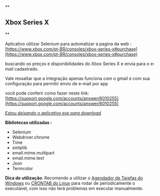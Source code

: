 **

## Xbox Series X

**


Aplicativo utilizar Selenium para automatizar a pagina da web : [https://www.xbox.com/pt-BR/consoles/xbox-series-x#purchase](https://www.xbox.com/pt-BR/consoles/xbox-series-x#purchase)

buscando os preços e disponibilidades do Xbox Series X e envia para o e-mail cadastrado.

Vale ressaltar que a integração apenas funciona com o gmail e com sua configuração para permitir envio de e-mail por app

você pode conferir como fazer neste link: [https://support.google.com/accounts/answer/6010255](https://support.google.com/accounts/answer/6010255)


*[Estou deixando o aplicativo exe para download](https://github.com/GaberRB/Xbox_Series_X_Estoque/raw/main/dist.zip).*

**Bibliotecas utilizadas :**

 - Selenium
 - Webdriver.chrome
 - Time
 - smtplib
 - email.mime.multipart
 - email.mime.text
 - Json
 - Termcolor

**Dica de utilização**:
Recomendo a utilizar o [Agendador de Tarefas do Windows](https://www.softdownload.com.br/como-automatizar-execucao-de-programas.html) ou [CRONTAB do Linux](https://www.ubuntudicas.com.br/2012/01/crontab-o-agendador-de-tarefas-do-linux/) para rodar de periodicamente o executável, com isso não terá problemas em executar manualmente. 
